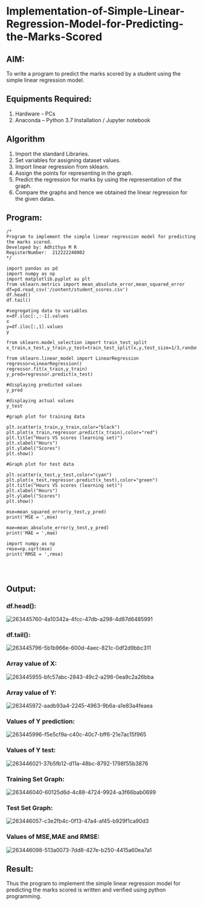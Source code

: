 # Implementation-of-Simple-Linear-Regression-Model-for-Predicting-the-Marks-Scored

## AIM:
To write a program to predict the marks scored by a student using the simple linear regression model.

## Equipments Required:
1. Hardware – PCs
2. Anaconda – Python 3.7 Installation / Jupyter notebook

## Algorithm

1. Import the standard Libraries.
2. Set variables for assigning dataset values.
3. Import linear regression from sklearn.
4. Assign the points for representing in the graph.
5. Predict the regression for marks by using the representation of the graph.
6. Compare the graphs and hence we obtained the linear regression for the given datas.


## Program:
```
/*
Program to implement the simple linear regression model for predicting the marks scored.
Developed by: Adhithya M R
RegisterNumber:  212222240002
*/

import pandas as pd
import numpy as np
import matplotlib.pyplot as plt
from sklearn.metrics import mean_absolute_error,mean_squared_error
df=pd.read_csv('/content/student_scores.csv')
df.head()
df.tail()

#segregating data to variables
x=df.iloc[:,:-1].values
x
y=df.iloc[:,1].values
y

from sklearn.model_selection import train_test_split
x_train,x_test,y_train,y_test=train_test_split(x,y,test_size=1/3,random_state=0)

from sklearn.linear_model import LinearRegression
regressor=LinearRegression()
regressor.fit(x_train,y_train)
y_pred=regressor.predict(x_test)

#displaying predicted values
y_pred

#displaying actual values
y_test

#graph plot for training data

plt.scatter(x_train,y_train,color="black") 
plt.plot(x_train,regressor.predict(x_train),color="red") 
plt.title("Hours VS scores (learning set)") 
plt.xlabel("Hours") 
plt.ylabel("Scores") 
plt.show()

#Graph plot for test data

plt.scatter(x_test,y_test,color="cyan")
plt.plot(x_test,regressor.predict(x_test),color="green")
plt.title("Hours VS scores (learning set)")
plt.xlabel("Hours")
plt.ylabel("Scores")
plt.show()

mse=mean_squared_error(y_test,y_pred)
print('MSE = ',mse)

mae=mean_absolute_error(y_test,y_pred)
print('MAE = ',mae)

import numpy as np
rmse=np.sqrt(mse)
print('RMSE = ',rmse)




```

## Output:
### df.head():



![263445760-4a10342a-4fcc-47db-a298-4d87d6485991](https://github.com/AdhithyaMR/Implementation-of-Simple-Linear-Regression-Model-for-Predicting-the-Marks-Scored/assets/118834761/146d35ed-4f14-4c8e-bdd3-07ade7e5b9d3)

### df.tail():


![263445796-5b1b966e-600d-4aec-821c-0df2d9bbc311](https://github.com/AdhithyaMR/Implementation-of-Simple-Linear-Regression-Model-for-Predicting-the-Marks-Scored/assets/118834761/7af9b653-2f78-4548-8454-8063b529eeb9)

### Array value of X:

![263445955-bfc57abc-2843-49c2-a296-0ea9c2a26bba](https://github.com/AdhithyaMR/Implementation-of-Simple-Linear-Regression-Model-for-Predicting-the-Marks-Scored/assets/118834761/59af3702-f2a2-451a-9b21-e2b71b6d7e9d)

### Array value of Y:
![263445972-aadb93a4-2245-4963-9b6a-a1e83a4feaea](https://github.com/AdhithyaMR/Implementation-of-Simple-Linear-Regression-Model-for-Predicting-the-Marks-Scored/assets/118834761/dd615872-8acf-4558-906c-b284e32853a2)

### Values of Y prediction:
![263445996-f5e5cf9a-c40c-40c7-bff6-21e7ac15f965](https://github.com/AdhithyaMR/Implementation-of-Simple-Linear-Regression-Model-for-Predicting-the-Marks-Scored/assets/118834761/47605b32-5c9a-41dc-b626-7b6cb241ece0)

### Values of Y test:
![263446021-37b5fb12-d11a-48bc-8792-1798f55b3876](https://github.com/AdhithyaMR/Implementation-of-Simple-Linear-Regression-Model-for-Predicting-the-Marks-Scored/assets/118834761/c40f0ef1-171a-47e2-b469-d8ba6a1d868a)

### Training Set Graph:



![263446040-60125d6d-4c88-4724-9924-a3f66bab0699](https://github.com/AdhithyaMR/Implementation-of-Simple-Linear-Regression-Model-for-Predicting-the-Marks-Scored/assets/118834761/9523a6eb-3cb5-46d1-b807-d95834a8ce3e)

### Test Set Graph:
![263446057-c3e2fb4c-0f13-47a4-af45-b929f1ca90d3](https://github.com/AdhithyaMR/Implementation-of-Simple-Linear-Regression-Model-for-Predicting-the-Marks-Scored/assets/118834761/e858135a-132b-4260-805c-d37690ffb7df)

### Values of MSE,MAE and RMSE:


![263446098-513a0073-7dd8-427e-b250-4415a60ea7a1](https://github.com/AdhithyaMR/Implementation-of-Simple-Linear-Regression-Model-for-Predicting-the-Marks-Scored/assets/118834761/e46bf57a-0ce0-41b9-ba87-8126ae430f28)



## Result:
Thus the program to implement the simple linear regression model for predicting the marks scored is written and verified using python programming.
